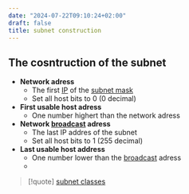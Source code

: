 ```yaml
---
date: "2024-07-22T09:10:24+02:00"
draft: false
title: subnet construction
---
```


## The cosntruction of the subnet

-   **Network adress**
    -   The first [IP](/Network/Ref_OSI/IP) of the [subnet
        mask](/Network/basic_network_connections/subnet_mask)
    -   Set all host bits to 0 (0 decimal)
-   **First usable host adress**
    -   One number highert than the network adress
-   **Network [broadcast](/for_later/broadcast) adress**
    -   The last IP addres of the subnet
    -   Set all host bits to 1 (255 decimal)
-   **Last usable host address**
    -   One number lower than the
        [broadcast](/for_later/broadcast) adress
    -   

> \[!quote\] [subnet classes](/for_later/subnet_classes)

